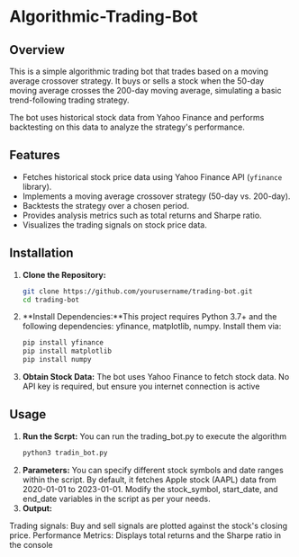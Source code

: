 # Algorithmic-Trading-Bot

## Overview
This is a simple algorithmic trading bot that trades based on a moving average crossover strategy. It buys or sells a stock when the 50-day moving average crosses the 200-day moving average, simulating a basic trend-following trading strategy.

The bot uses historical stock data from Yahoo Finance and performs backtesting on this data to analyze the strategy's performance.

## Features
- Fetches historical stock price data using Yahoo Finance API (`yfinance` library).
- Implements a moving average crossover strategy (50-day vs. 200-day).
- Backtests the strategy over a chosen period.
- Provides analysis metrics such as total returns and Sharpe ratio.
- Visualizes the trading signals on stock price data.

## Installation

1. **Clone the Repository:**
   ```bash
   git clone https://github.com/yourusername/trading-bot.git
   cd trading-bot
2. **Install Dependencies:**This project requires Python 3.7+ and the following dependencies:
     yfinance,
     matplotlib,
     numpy. Install them via:
   ```bash
   pip install yfinance
   pip install matplotlib
   pip install numpy
3. **Obtain Stock Data:** The bot uses Yahoo Finance to fetch stock data. No API key is required, but ensure you internet connection is active
## Usage 

1. **Run the Scrpt:** You can run the trading_bot.py to execute the algorithm
   ```bash
   python3 tradin_bot.py
2. **Parameters:** You can specify different stock symbols and date ranges within the script. By default, it fetches Apple stock (AAPL) data from 2020-01-01 to 2023-01-01. Modify the stock_symbol, start_date, and end_date variables in the script as per your needs.
3. **Output:**

Trading signals: Buy and sell signals are plotted against the stock's closing price.
Performance Metrics: Displays total returns and the Sharpe ratio in the console
